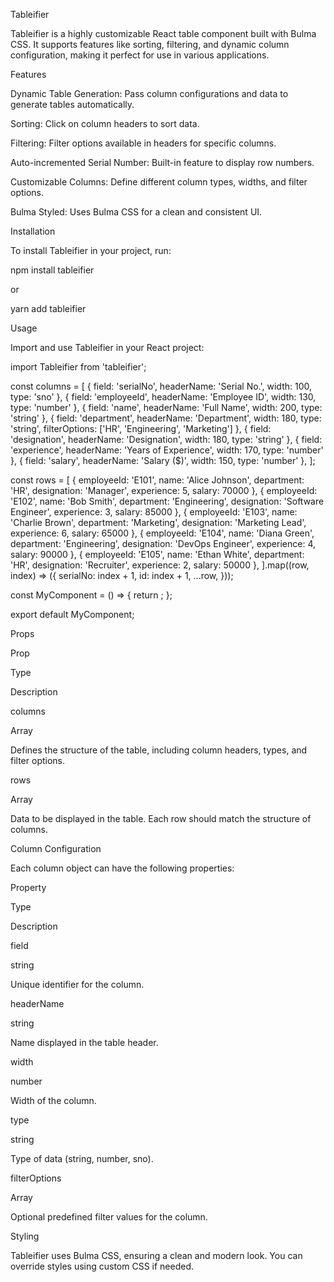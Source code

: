 Tableifier

Tableifier is a highly customizable React table component built with Bulma CSS. It supports features like sorting, filtering, and dynamic column configuration, making it perfect for use in various applications.

Features

Dynamic Table Generation: Pass column configurations and data to generate tables automatically.

Sorting: Click on column headers to sort data.

Filtering: Filter options available in headers for specific columns.

Auto-incremented Serial Number: Built-in feature to display row numbers.

Customizable Columns: Define different column types, widths, and filter options.

Bulma Styled: Uses Bulma CSS for a clean and consistent UI.

Installation

To install Tableifier in your project, run:

npm install tableifier

or

yarn add tableifier

Usage

Import and use Tableifier in your React project:

import Tableifier from 'tableifier';

const columns = [
  { field: 'serialNo', headerName: 'Serial No.', width: 100, type: 'sno' },
  { field: 'employeeId', headerName: 'Employee ID', width: 130, type: 'number' },
  { field: 'name', headerName: 'Full Name', width: 200, type: 'string' },
  { field: 'department', headerName: 'Department', width: 180, type: 'string', filterOptions: ['HR', 'Engineering', 'Marketing'] },
  { field: 'designation', headerName: 'Designation', width: 180, type: 'string' },
  { field: 'experience', headerName: 'Years of Experience', width: 170, type: 'number' },
  { field: 'salary', headerName: 'Salary ($)', width: 150, type: 'number' },
];

const rows = [
  { employeeId: 'E101', name: 'Alice Johnson', department: 'HR', designation: 'Manager', experience: 5, salary: 70000 },
  { employeeId: 'E102', name: 'Bob Smith', department: 'Engineering', designation: 'Software Engineer', experience: 3, salary: 85000 },
  { employeeId: 'E103', name: 'Charlie Brown', department: 'Marketing', designation: 'Marketing Lead', experience: 6, salary: 65000 },
  { employeeId: 'E104', name: 'Diana Green', department: 'Engineering', designation: 'DevOps Engineer', experience: 4, salary: 90000 },
  { employeeId: 'E105', name: 'Ethan White', department: 'HR', designation: 'Recruiter', experience: 2, salary: 50000 },
].map((row, index) => ({
  serialNo: index + 1,
  id: index + 1,
  ...row,
}));

const MyComponent = () => {
  return <Tableifier columns={columns} rows={rows} />;
};

export default MyComponent;

Props

Prop

Type

Description

columns

Array

Defines the structure of the table, including column headers, types, and filter options.

rows

Array

Data to be displayed in the table. Each row should match the structure of columns.

Column Configuration

Each column object can have the following properties:

Property

Type

Description

field

string

Unique identifier for the column.

headerName

string

Name displayed in the table header.

width

number

Width of the column.

type

string

Type of data (string, number, sno).

filterOptions

Array

Optional predefined filter values for the column.

Styling

Tableifier uses Bulma CSS, ensuring a clean and modern look. You can override styles using custom CSS if needed.
